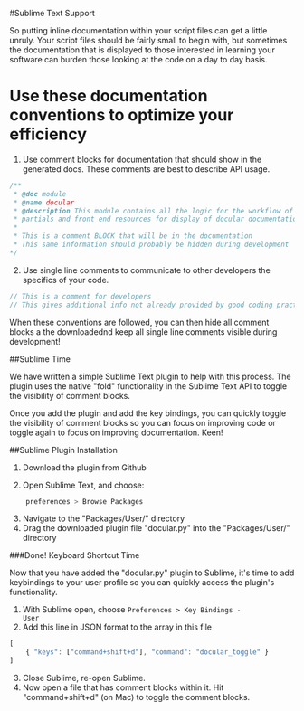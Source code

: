 #Sublime Text Support

So putting inline documentation within your script files can get a little unruly. Your script files should be fairly small to begin with, but sometimes the documentation that is displayed to those interested in learning your software can burden those looking at the code on a day to day basis.

# Use these documentation conventions to optimize your efficiency

1. Use comment blocks for documentation that should show in the generated docs. These comments are best to describe API usage.
```js
/**
 * @doc module
 * @name docular
 * @description This module contains all the logic for the workflow of generating
 * partials and front end resources for display of docular documentation.
 *
 * This is a comment BLOCK that will be in the documentation
 * This same information should probably be hidden during development
*/
```
2. Use single line comments to communicate to other developers the specifics of your code.
```js
// This is a comment for developers
// This gives additional info not already provided by good coding practices ;-)
```

When these conventions are followed, you can then hide all comment blocks a the downloadednd keep all single line comments visible during development!

##Sublime Time

We have written a simple Sublime Text plugin to help with this process. The plugin uses the native "fold" functionality in the Sublime Text API to toggle the visibility of comment blocks.

Once you add the plugin and add the key bindings, you can quickly toggle the visibility of comment blocks so you can focus on improving code or toggle again to focus on improving documentation. Keen!

##Sublime Plugin Installation

1. Download the plugin from Github

2. Open Sublime Text, and choose:
```bash
    preferences > Browse Packages
```
3. Navigate to the "Packages/User/" directory
4. Drag the downloaded plugin file "docular.py" into the "Packages/User/" directory

###Done! Keyboard Shortcut Time

Now that you have added the "docular.py" plugin to Sublime, it's time to add keybindings to your user profile so you can quickly access the plugin's functionality.

1. With Sublime open, choose <code>Preferences > Key Bindings - User</code>
2. Add this line in JSON format to the array in this file
```js
[
    { "keys": ["command+shift+d"], "command": "docular_toggle" }
]
```
3. Close Sublime, re-open Sublime.
4. Now open a file that has comment blocks within it. Hit "command+shift+d" (on Mac) to toggle the comment blocks.